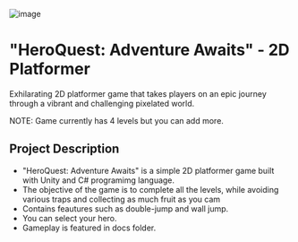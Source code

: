 ![image](https://github.com/lnikol00/2D-platformer/assets/122328343/aad9521a-0db6-4845-a6d6-e32dd6ab2208)

# "HeroQuest: Adventure Awaits" - 2D Platformer
Exhilarating 2D platformer game that takes players on an epic journey through a vibrant and challenging pixelated world.

NOTE: Game currently has 4 levels but you can add more.

## Project Description

* "HeroQuest: Adventure Awaits" is a simple 2D platformer game built with Unity and C# programimg language.
* The objective of the game is to complete all the levels, while avoiding various traps and collecting as much fruit as you cam
* Contains feautures such as double-jump and wall jump.
* You can select your hero.
* Gameplay is featured in docs folder.
